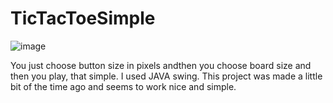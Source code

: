 # TicTacToeSimple
![image](https://user-images.githubusercontent.com/73321844/160978689-0347c769-652f-4ced-85b5-9f578359575f.png)

You just choose button size in pixels andthen you choose board size and then you play, that simple. I used JAVA swing. This project was made a little bit of the time ago and seems to work nice and simple.
